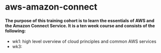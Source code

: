 # aws-amazon-connect
#### The purpose of this training cohort is to learn the essentials of AWS and the Amazon Connect Service.  It is a ten week course and consists of the following:

* wk1: high level overview of cloud principles and common AWS services
* wk3: 
